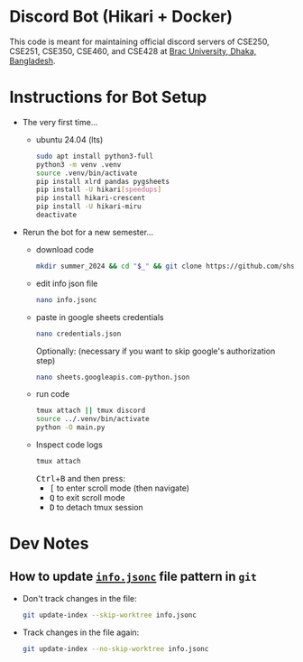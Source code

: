 # Discord Bot (Hikari + Docker)
This code is meant for maintaining official discord servers of CSE250, CSE251, CSE350, CSE460, and CSE428 at [Brac University, Dhaka, Bangladesh](https://www.bracu.ac.bd/).

# Instructions for Bot Setup
- The very first time...
    - ubuntu 24.04 (lts)
        ```sh
        sudo apt install python3-full
        python3 -m venv .venv
        source .venv/bin/activate
        pip install xlrd pandas pygsheets
        pip install -U hikari[speedups]
        pip install hikari-crescent
        pip install -U hikari-miru
        deactivate
        ```
    <!-- ```sh
    git clone https://github.com/shs-cse/hikari-discord-bot.git . && git update-index --skip-worktree info.jsonc
    python3 -m venv .venv
    source .venv/bin/activate
    pip install xlrd pandas pygsheets
    pip install -U hikari[speedups]
    pip install hikari-crescent
    pip install -U hikari-miru
    ```
    - ``
    - `pip install xlrd pandas pygsheets`
    - `pip install -U hikari[speedups]`
    - `pip install hikari-crescent`
    - `pip install -U hikari-miru`
    - `python -dO main.py` -->
- Rerun the bot for a new semester...
    - download code
        ```sh
        mkdir summer_2024 && cd "$_" && git clone https://github.com/shs-cse/hikari-discord-bot.git . && git update-index --skip-worktree info.jsonc
        ```
    - edit info json file
        ```sh
        nano info.jsonc
        ```
    - paste in google sheets credentials
        ```sh
        nano credentials.json
        ```
        Optionally: (necessary if you want to skip google's authorization step)
        ```sh
        nano sheets.googleapis.com-python.json
        ```
    - run code
        ```sh
        tmux attach || tmux discord
        source ../.venv/bin/activate
        python -O main.py
        ```

    <!-- - run code
    ```sh
    source ../.venv/bin/activate
    python -O main.py
    ``` -->
    <!-- python3 -m venv .venv
    source .venv/bin/activate
    pip install xlrd pandas pygsheets
    pip install -U hikari[speedups]
    pip install hikari-crescent
    pip install -U hikari-miru -->

    - Inspect code logs
        ```sh
        tmux attach
        ```
        <kbd>Ctrl</kbd>+<kbd>B</kbd> and then press: 
        - <kbd>[</kbd> to enter scroll mode (then navigate)
        - <kbd>Q</kbd> to exit scroll mode
        - <kbd>D</kbd> to detach tmux session


# Dev Notes
## How to update [`info.jsonc`](./info.jsonc) file pattern in `git`
- Don't track changes in the file:
    ```bash
    git update-index --skip-worktree info.jsonc
    ```
- Track changes in the file again:
    ```bash
    git update-index --no-skip-worktree info.jsonc
    ```
